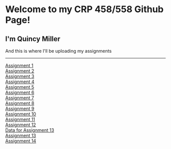 # Welcome to my CRP 458/558 Github Page!
## I'm Quincy Miller
<p> And this is where I'll be uploading my assignments </p>
<hr>
<body>
  <a href="https://qmille.github.io/CRP-458/Assignment_1/index.html">Assignment 1</a>
  <br>
  <a href="https://qmille.github.io/CRP-458/Assignment 2/Q_index.html">Assignment 2</a>
  <br>
  <a href="https://qmille.github.io/CRP-458/Q3_index.html">Assignment 3</a>
  <br>
  <a href="https://qmille.github.io/CRP-458/New_index.html">Assignment 4</a>
  <br>
  <a href="https://qmille.github.io/CRP-458/Assignment_5/index_5.html">Assignment 5</a>
  <br>
  <a href="https://qmille.github.io/CRP-458/index_6.html">Assignment 6</a>
  <br>
  <a href="https://qmille.github.io/CRP-458/Assignment_7/index7.html">Assignment 7</a>
  <br>
  <a href="https://qmille.github.io/CRP-458/index8.html">Assignment 8</a>
  <br>
  <a href="https://qmille.github.io/CRP-458/index_9.html">Assignment 9</a>
  <br>
  <a href="https://qmille.github.io/CRP-458/index10.html">Assignment 10</a>
  <br>
  <a href="https://qmille.github.io/CRP-458/index_11.html">Assignment 11</a>
  <br>
  <a href="https://qmille.github.io/CRP-458/index_12.html">Assignment 12</a>
  <br>
  <a href= "https://qmille.github.io/CRP-458/Assignment_13/ok_quake_assign13.geojson">Data for Assignment 13<a/>
   <br>
   <a href= "https://qmille.github.io/CRP-458/Assignment_13/new_13index.html"> Assignment 13</a>
    <br>
    <a href= "https://qmille.github.io/CRP-458/index14.html"> Assignment 14</a>
    <br>
  </body>

